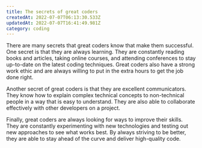 ```yaml
---
title: The secrets of great coders
createdAt: 2022-07-07T06:13:30.533Z
updatedAt: 2022-07-07T16:41:49.981Z
category: coding
---
```


There are many secrets that great coders know that make them successful. One secret is that they are always learning. They are constantly reading books and articles, taking online courses, and attending conferences to stay up-to-date on the latest coding techniques. Great coders also have a strong work ethic and are always willing to put in the extra hours to get the job done right.

Another secret of great coders is that they are excellent communicators. They know how to explain complex technical concepts to non-technical people in a way that is easy to understand. They are also able to collaborate effectively with other developers on a project.

Finally, great coders are always looking for ways to improve their skills. They are constantly experimenting with new technologies and testing out new approaches to see what works best. By always striving to be better, they are able to stay ahead of the curve and deliver high-quality code.
